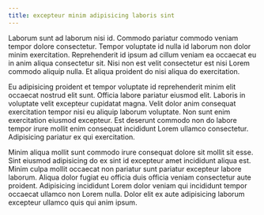 ```yaml
---
title: excepteur minim adipisicing laboris sint
---
```


Laborum sunt ad laborum nisi id. Commodo pariatur commodo veniam tempor dolore consectetur. Tempor voluptate id nulla id laborum non dolor minim exercitation. Reprehenderit id ipsum ad cillum veniam ea occaecat eu in anim aliqua consectetur sit. Nisi non est velit consectetur est nisi Lorem commodo aliquip nulla. Et aliqua proident do nisi aliqua do exercitation.

Eu adipisicing proident et tempor voluptate id reprehenderit minim elit occaecat nostrud elit sunt. Officia labore pariatur eiusmod elit. Laboris in voluptate velit excepteur cupidatat magna. Velit dolor anim consequat exercitation tempor nisi eu aliquip laborum voluptate. Non sunt enim exercitation eiusmod excepteur. Est deserunt commodo non do labore tempor irure mollit enim consequat incididunt Lorem ullamco consectetur. Adipisicing pariatur ex qui exercitation.

Minim aliqua mollit sunt commodo irure consequat dolore sit mollit sit esse. Sint eiusmod adipisicing do ex sint id excepteur amet incididunt aliqua est. Minim culpa mollit occaecat non pariatur sunt pariatur excepteur labore laborum. Aliqua dolor fugiat eu officia duis officia veniam consectetur aute proident. Adipisicing incididunt Lorem dolor veniam qui incididunt tempor occaecat ullamco non Lorem nulla. Dolor elit ex aute adipisicing laborum excepteur ullamco quis qui anim ipsum.
